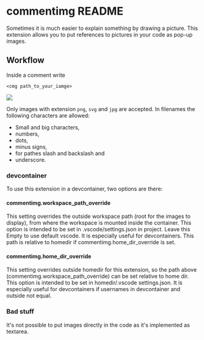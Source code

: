 # commentimg README

Sometimes it is much easier to explain something by drawing a picture. This extension
allows you to put references to pictures in your code as pop-up images.

## Workflow
Inside a comment write
```
<cmg path_to_your_iamge>
```

![](./workflow.gif)

Only images with extension `png`, `svg` and `jpg` are accepted. In filenames the following
characters are allowed:

 - Small and big characters,
 - numbers,
 - dots,
 - minus signs,
 - for pathes slash and backslash and
 - underscore.

### devcontainer

To use this extension in a devcontainer, two options are there:

#### commentimg.workspace_path_override

This setting overrides the outside workspace path (root for the images to display), from where the workspace is mounted inside the container. This option is intended to be set in .vscode/settings.json in project. Leave this Empty to use default vscode. It is especially useful for devcontainers. This path is relative to homedir if commentimg.home_dir_override is set.

#### commentimg.home_dir_override

This setting overrides outside homedir for this extension, so the path above (commentimg.workspace_path_override) can be set relative to home dir. This option is intended to be set in homedir/.vscode settings.json. It is especially useful for devcontainers if usernames in devcontainer and outside not equal.

### Bad stuff
It's not possible to put images directly in the code as it's implemented
as textarea.
